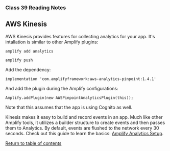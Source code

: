### Class 39 Reading Notes

## AWS Kinesis

AWS Kinesis provides features for collecting analytics for your app. It's intallation is similar to other Amplify plugins:

`amplify add analytics`

`amplify push`

Add the dependency:

`implementation 'com.amplifyframework:aws-analytics-pinpoint:1.4.1'`

And add the plugin during the Amplify configurations:

`Amplify.addPlugin(new AWSPinpointAnalyticsPlugin(this));`

Note that this assumes that the app is using Cognito as well.

Kinesis makes it easy to build and record events in an app. Much like other Amplify tools, it utilizes a builder structure to create events and then passes them to Analytics. By default, events are flushed to the network every 30 seconds. Check out this guide to learn the basics: [Amplify Analytics Setup](https://docs.amplify.aws/lib/analytics/getting-started/q/platform/android).

[Return to table of contents](../README.md)
